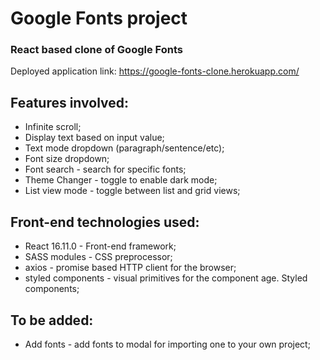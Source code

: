 # Google Fonts project

### React based clone of Google Fonts

Deployed application link: https://google-fonts-clone.herokuapp.com/

## Features involved: 
* Infinite scroll;
* Display text based on input value;
* Text mode dropdown (paragraph/sentence/etc);
* Font size dropdown;
* Font search - search for specific fonts;
* Theme Changer - toggle to enable dark mode;
* List view mode - toggle between list and grid views;


## Front-end technologies used: 
* React 16.11.0 - Front-end framework;
* SASS modules - CSS preprocessor;
* axios - promise based HTTP client for the browser;
* styled components - visual primitives for the component age. Styled components;

## To be added:
* Add fonts - add fonts to modal for importing one to your own project;
